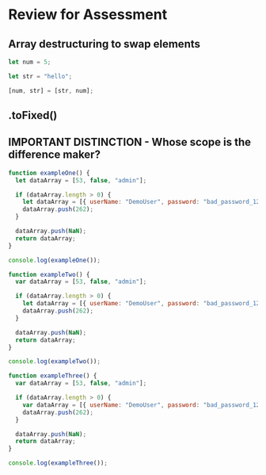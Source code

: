 # Review for Assessment

## Array destructuring to swap elements

```js
let num = 5;

let str = "hello";

[num, str] = [str, num];
```

## .toFixed()

## IMPORTANT DISTINCTION - Whose scope is the difference maker?

```js
function exampleOne() {
  let dataArray = [53, false, "admin"];

  if (dataArray.length > 0) {
    let dataArray = [{ userName: "DemoUser", password: "bad_password_123" }];
    dataArray.push(262);
  }

  dataArray.push(NaN);
  return dataArray;
}

console.log(exampleOne());
```

```js
function exampleTwo() {
  var dataArray = [53, false, "admin"];

  if (dataArray.length > 0) {
    let dataArray = [{ userName: "DemoUser", password: "bad_password_123" }];
    dataArray.push(262);
  }

  dataArray.push(NaN);
  return dataArray;
}

console.log(exampleTwo());
```

```js
function exampleThree() {
  var dataArray = [53, false, "admin"];

  if (dataArray.length > 0) {
    var dataArray = [{ userName: "DemoUser", password: "bad_password_123" }];
    dataArray.push(262);
  }

  dataArray.push(NaN);
  return dataArray;
}

console.log(exampleThree());
```

